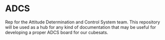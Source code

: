 # ADCS
Rep for the Attitude Determination and Control System team. This repository will be used as a hub for any kind of documentation that may be useful for developing a proper ADCS board for our cubesats.
